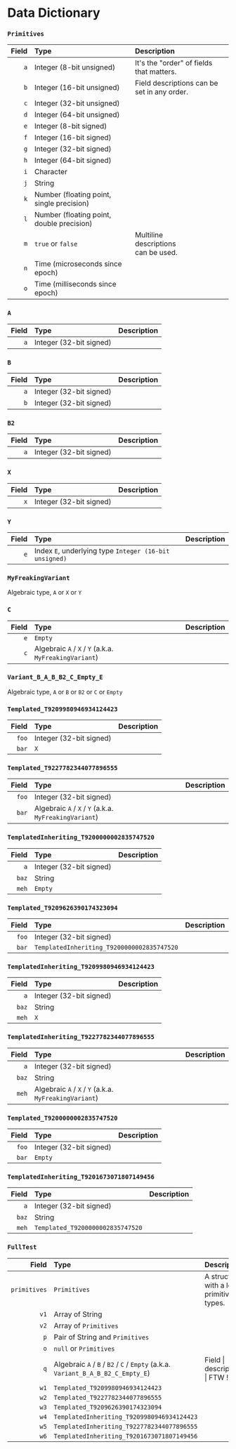 # Data Dictionary

### `Primitives`
| **Field** | **Type** | **Description** |
| ---: | :--- | :--- |
| `a` | Integer (8-bit unsigned) | It's the "order" of fields that matters. |
| `b` | Integer (16-bit unsigned) | Field descriptions can be set in any order. |
| `c` | Integer (32-bit unsigned) |
| `d` | Integer (64-bit unsigned) |
| `e` | Integer (8-bit signed) |
| `f` | Integer (16-bit signed) |
| `g` | Integer (32-bit signed) |
| `h` | Integer (64-bit signed) |
| `i` | Character |
| `j` | String |
| `k` | Number (floating point, single precision) |
| `l` | Number (floating point, double precision) |
| `m` | `true` or `false` | Multiline<br>descriptions<br>can be used. |
| `n` | Time (microseconds since epoch) |
| `o` | Time (milliseconds since epoch) |


### `A`
| **Field** | **Type** | **Description** |
| ---: | :--- | :--- |
| `a` | Integer (32-bit signed) |


### `B`
| **Field** | **Type** | **Description** |
| ---: | :--- | :--- |
| `a` | Integer (32-bit signed) |
| `b` | Integer (32-bit signed) |


### `B2`
| **Field** | **Type** | **Description** |
| ---: | :--- | :--- |
| `a` | Integer (32-bit signed) |


### `X`
| **Field** | **Type** | **Description** |
| ---: | :--- | :--- |
| `x` | Integer (32-bit signed) |


### `Y`
| **Field** | **Type** | **Description** |
| ---: | :--- | :--- |
| `e` | Index `E`, underlying type `Integer (16-bit unsigned)` |


### `MyFreakingVariant`
Algebraic type, `A` or `X` or `Y`


### `C`
| **Field** | **Type** | **Description** |
| ---: | :--- | :--- |
| `e` | `Empty` |
| `c` | Algebraic `A` / `X` / `Y` (a.k.a. `MyFreakingVariant`) |


### `Variant_B_A_B_B2_C_Empty_E`
Algebraic type, `A` or `B` or `B2` or `C` or `Empty`


### `Templated_T9209980946934124423`
| **Field** | **Type** | **Description** |
| ---: | :--- | :--- |
| `foo` | Integer (32-bit signed) |
| `bar` | `X` |


### `Templated_T9227782344077896555`
| **Field** | **Type** | **Description** |
| ---: | :--- | :--- |
| `foo` | Integer (32-bit signed) |
| `bar` | Algebraic `A` / `X` / `Y` (a.k.a. `MyFreakingVariant`) |


### `TemplatedInheriting_T9200000002835747520`
| **Field** | **Type** | **Description** |
| ---: | :--- | :--- |
| `a` | Integer (32-bit signed) |
| `baz` | String |
| `meh` | `Empty` |


### `Templated_T9209626390174323094`
| **Field** | **Type** | **Description** |
| ---: | :--- | :--- |
| `foo` | Integer (32-bit signed) |
| `bar` | `TemplatedInheriting_T9200000002835747520` |


### `TemplatedInheriting_T9209980946934124423`
| **Field** | **Type** | **Description** |
| ---: | :--- | :--- |
| `a` | Integer (32-bit signed) |
| `baz` | String |
| `meh` | `X` |


### `TemplatedInheriting_T9227782344077896555`
| **Field** | **Type** | **Description** |
| ---: | :--- | :--- |
| `a` | Integer (32-bit signed) |
| `baz` | String |
| `meh` | Algebraic `A` / `X` / `Y` (a.k.a. `MyFreakingVariant`) |


### `Templated_T9200000002835747520`
| **Field** | **Type** | **Description** |
| ---: | :--- | :--- |
| `foo` | Integer (32-bit signed) |
| `bar` | `Empty` |


### `TemplatedInheriting_T9201673071807149456`
| **Field** | **Type** | **Description** |
| ---: | :--- | :--- |
| `a` | Integer (32-bit signed) |
| `baz` | String |
| `meh` | `Templated_T9200000002835747520` |


### `FullTest`
| **Field** | **Type** | **Description** |
| ---: | :--- | :--- |
| `primitives` | `Primitives` | A structure with a lot of primitive types. |
| `v1` | Array of String |
| `v2` | Array of `Primitives` |
| `p` | Pair of String and `Primitives` |
| `o` | `null` or `Primitives` |
| `q` | Algebraic `A` / `B` / `B2` / `C` / `Empty` (a.k.a. `Variant_B_A_B_B2_C_Empty_E`) | Field &#124; descriptions &#124; FTW ! |
| `w1` | `Templated_T9209980946934124423` |
| `w2` | `Templated_T9227782344077896555` |
| `w3` | `Templated_T9209626390174323094` |
| `w4` | `TemplatedInheriting_T9209980946934124423` |
| `w5` | `TemplatedInheriting_T9227782344077896555` |
| `w6` | `TemplatedInheriting_T9201673071807149456` |

